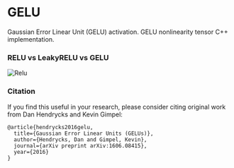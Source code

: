 # GELU
Gaussian Error Linear Unit (GELU) activation. GELU nonlinearity tensor C++ implementation.

### RELU vs LeakyRELU vs GELU
![Relu](imageges/relu.png "RELU")

### Citation

If you find this useful in your research, please consider citing original work from Dan Hendrycks and Kevin Gimpel:

    @article{hendrycks2016gelu,
      title={Gaussian Error Linear Units (GELUs)},
      author={Hendrycks, Dan and Gimpel, Kevin},
      journal={arXiv preprint arXiv:1606.08415},
      year={2016}
    }
